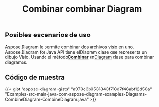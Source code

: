 ﻿---
title: Combinar combinar Diagram
type: docs
weight: 30
url: /es/java/merge-combine-diagram/
description: Esta sección explica cómo combinar el archivo visio
---
## **Posibles escenarios de uso**

 Aspose.Diagram le permite combinar dos archivos visio en uno.
 Aspose.Diagram for Java API tiene el[Diagram](http://www.aspose.com/api/java/diagram/com.aspose.diagram/diagram) clase que representa un dibujo Visio.
Usando el método[**Combinar**](https://reference.aspose.com/diagram/java/com.aspose.diagram/diagram#combine(com.aspose.diagram.Diagram) ) en[Diagram](http://www.aspose.com/api/java/diagram/com.aspose.diagram/diagram) clase para combinar diagramas.

## **Código de muestra**
{{< gist "aspose-diagram-gists" "a970e3b0531843f718d7f46abf12d56a" "Examples-src-main-java-com-aspose-diagram-examples-Diagrams-CombineDiagram-CombineDiagram.java" >}}
